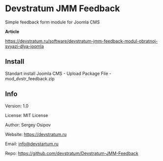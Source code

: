 # Devstratum JMM Feedback

Simple feedback form module for Joomla CMS

**Article**

https://devstratum.ru/software/devstratum-jmm-feedback-modul-obratnoj-svyazi-dlya-joomla

## Install

Standart install Joomla CMS - Upload Package File - mod_dvstr_feedback.zip

## Info

Version: 1.0

License: MIT License

Author: Sergey Osipov

Website: https://devstratum.ru

Email: info@devstartum.ru

Repo: https://github.com/devstratum/Devstratum-JMM-Feedback
